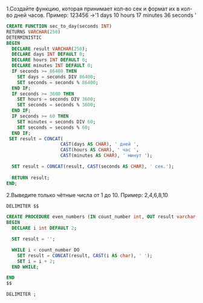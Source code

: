 1.Создайте функцию, которая принимает кол-во сек и формат их в кол-во дней часов.
Пример: 123456 ->'1 days 10 hours 17 minutes 36 seconds '

```sql
CREATE FUNCTION sec_to_day(seconds INT) 
RETURNS VARCHAR(250)
DETERMINISTIC
BEGIN
  DECLARE result VARCHAR(250);
  DECLARE days INT DEFAULT 0;
  DECLARE hours INT DEFAULT 0;
  DECLARE minutes INT DEFAULT 0;
  IF seconds >= 86400 THEN
    SET days = seconds DIV 86400;
    SET seconds = seconds % 86400;
  END IF;
  IF seconds >= 3600 THEN
    SET hours = seconds DIV 3600;
    SET seconds = seconds % 3600; 
  END IF;
  IF seconds >= 60 THEN
    SET minutes = seconds DIV 60;
    SET seconds = seconds % 60;
  END IF;
 SET result = CONCAT(
                    CAST(days AS CHAR), ' дней ',
                    CAST(hours AS CHAR), ' час ',
                    CAST(minutes AS CHAR), ' минут ');

  SET result = CONCAT(result, CAST(seconds AS CHAR), ' сек.');
  
  RETURN result;
END;
```

2.Выведите только чётные числа от 1 до 10.
Пример: 2,4,6,8,10

```sql
DELIMITER $$ 

CREATE PROCEDURE even_numbers (IN count_number int, OUT result varchar(255))
BEGIN
  DECLARE i int DEFAULT 2;

  SET result = '';

  WHILE i < count_number DO
    SET result = CONCAT(result, CAST(i AS char), ' '); 
    SET i = i + 2;
  END WHILE;

END
$$

DELIMITER ;
```
